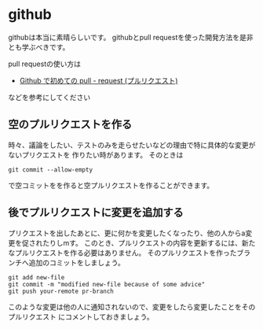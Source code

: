 # github
githubは本当に素晴らしいです。
githubとpull requestを使った開発方法を是非とも学ぶべきです。

pull requestの使い方は
* [Github で初めての pull - request (プルリクエスト)](http://kakakikikeke.blogspot.jp/2015/03/github-pull-request.html)

などを参考にしてください

## 空のプルリクエストを作る
時々、議論をしたい、テストのみを走らせたいなどの理由で特に具体的な変更がないプリクエストを
作りたい時があります。
そのときは
```
git commit --allow-empty
```
で空コミットをを作ると空プルリクエストを作ることができます。


## 後でプルリクエストに変更を追加する
プリクエストを出したあとに、更に何かを変更したくなったり、他の人からa変更を促されたりしmす。
このとき、プルリクエストの内容を更新するには、新たなプルリクエストを作る必要はありません。
そのプルリクエストを作ったブランチへ追加のコミットをしましょう。

```
git add new-file
git commit -m "modified new-file because of some advice"
git push your-remote pr-branch
```

このような変更は他の人に通知されないので、変更をしたら変更したことをそのプルリクエスト
にコメントしておきましょう。
